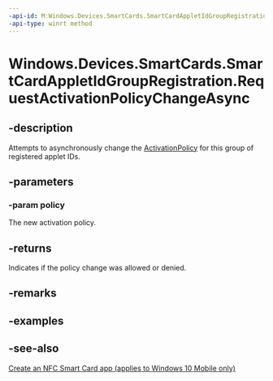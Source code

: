 ```yaml
---
-api-id: M:Windows.Devices.SmartCards.SmartCardAppletIdGroupRegistration.RequestActivationPolicyChangeAsync(Windows.Devices.SmartCards.SmartCardAppletIdGroupActivationPolicy)
-api-type: winrt method
---
```


<!-- Method syntax
public Windows.Foundation.IAsyncOperation<Windows.Devices.SmartCards.SmartCardActivationPolicyChangeResult> RequestActivationPolicyChangeAsync(Windows.Devices.SmartCards.SmartCardAppletIdGroupActivationPolicy policy)
-->

# Windows.Devices.SmartCards.SmartCardAppletIdGroupRegistration.RequestActivationPolicyChangeAsync

## -description
Attempts to asynchronously change the [ActivationPolicy](smartcardappletidgroupregistration_activationpolicy.md) for this group of registered applet IDs.

## -parameters
### -param policy
The new activation policy.

## -returns
Indicates if the policy change was allowed or denied.

## -remarks

## -examples

## -see-also
[Create an NFC Smart Card app (applies to Windows 10 Mobile only)](/windows/uwp/devices-sensors/host-card-emulation)
